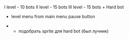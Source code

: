 I level - 10 bots
II level - 15 bots
III level - 15 bots + Hard bot

- level menu from main menu pause button

* - подобрать sprite для hard bot (был лучник)
